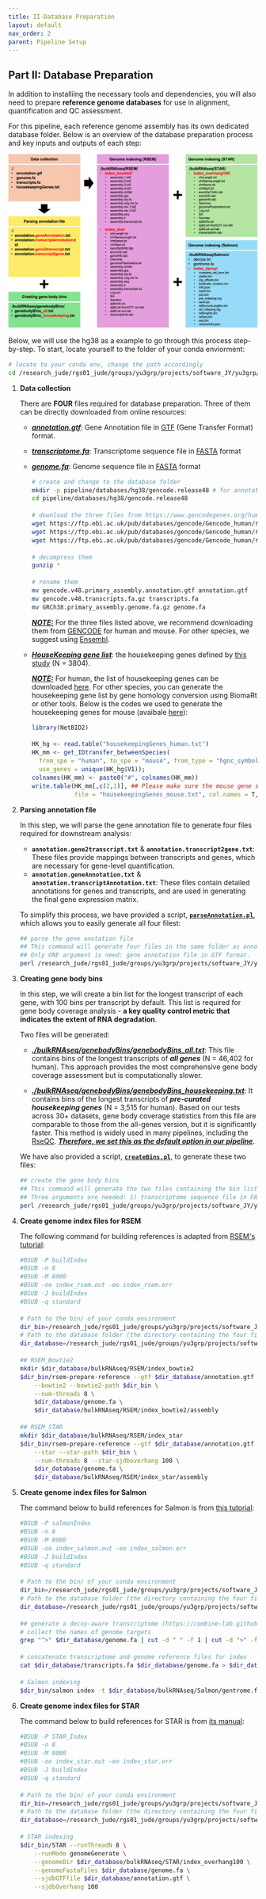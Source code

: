 ```yaml
---
title: II-Database Preparation
layout: default
nav_order: 2
parent: Pipeline Setup
---
```


## Part II: Database Preparation

In addition to installiing the necessary tools and dependencies, you will also need to prepare **reference genome databases** for use in alignment, quantification and QC assessment.

For this pipeline, each reference genome assembly has its own dedicated database folder. Below is an overview of the database preparation process and key inputs and outputs of each step:

![Picture](../figures/database_preparation.png)

Below, we will use the hg38 as a example to go through this process step-by-step. To start, locate yourself to the folder of your conda enviorment:

``` bash
# locate to your conda env, change the path accordingly
cd /research_jude/rgs01_jude/groups/yu3grp/projects/software_JY/yu3grp/conda_env/bulkRNAseq_2025
```

1. **Data collection**

   There are **FOUR** files required for database preparation. Three of them can be directly downloaded from online resources:

   - ***<u>annotation.gtf</u>***: Gene Annotation file in [GTF](https://biocorecrg.github.io/PhD_course_genomics_format_2021/gtf_format.html) (Gene Transfer Format) format. 

   - ***<u>transcriptome.fa</u>***: Transcriptome sequence file in [FASTA](https://www.ncbi.nlm.nih.gov/genbank/fastaformat/) format

   - ***<u>genome.fa</u>***: Genome sequence file in [FASTA](https://www.ncbi.nlm.nih.gov/genbank/fastaformat/) format

     ```bash
     # create and change to the database folder
     mkdir -p pipeline/databases/hg38/gencode.release48 # for annotation release 48 for hg38
     cd pipeline/databases/hg38/gencode.release48
     
     # download the three files from https://www.gencodegenes.org/human/release_48.html
     wget https://ftp.ebi.ac.uk/pub/databases/gencode/Gencode_human/release_48/gencode.v48.primary_assembly.annotation.gtf.gz
     wget https://ftp.ebi.ac.uk/pub/databases/gencode/Gencode_human/release_48/gencode.v48.transcripts.fa.gz
     wget https://ftp.ebi.ac.uk/pub/databases/gencode/Gencode_human/release_48/GRCh38.primary_assembly.genome.fa.gz
     
     # decompress them
     gunzip *
     
     # rename them
     mv gencode.v48.primary_assembly.annotation.gtf annotation.gtf
     mv gencode.v48.transcripts.fa.gz transcripts.fa
     mv GRCh38.primary_assembly.genome.fa.gz genome.fa
     ```

     ***<u>NOTE:</u>*** For the three files listed above,  we recommend downloading them from [GENCODE](https://www.gencodegenes.org/) for human and mouse. For other species, we suggest using [Ensembl](https://useast.ensembl.org/info/data/ftp/index.html). 

   - ***<u>HouseKeeping gene list</u>***: the housekeeping genes defined by [this study](https://www.sciencedirect.com/science/article/pii/S0168952513000899?via%3Dihub) (N = 3804).

     ***<u>NOTE:</u>*** For human, the list of housekeeping genes can be downloaded [here](https://github.com/jyyulab/bulkRNAseq_quantification_pipeline/blob/main/databases/housekeepingGenes_human.txt). For other species, you can generate the housekeeping gene list by gene homology conversion using BiomaRt or other tools. Below is the codes we used to generate the housekeeping genes for mouse (avaibale [here](https://github.com/jyyulab/bulkRNAseq_quantification_pipeline/blob/main/databases/housekeepingGenes_mouse.txt)):

     ``` R
     library(NetBID2)
     
     HK_hg <- read.table("housekeepingGenes_human.txt")
     HK_mm <- get_IDtransfer_betweenSpecies(
       from_spe = "human", to_spe = "mouse", from_type = "hgnc_symbol", to_type = "mgi_symbol",
       use_genes = unique(HK_hg$V1));
     colnames(HK_mm) <- paste0("#", colnames(HK_mm))
     write.table(HK_mm[,c(2,1)], ## Please make sure the mouse gene symbols are in the FIRST column
                 file = "housekeepingGenes_mouse.txt", col.names = T, row.names = F, sep = "\t", quote = F)
     ```


2. **Parsing annotation file**

   In this step, we will parse the gene annotation file to generate four files required for downstream analysis:

   - **`annotation.gene2transcript.txt`** & **`annotation.transcript2gene.txt`**: These files provide mappings between transcripts and genes, which are necessary for gene-level quantification.
   - **`annotation.geneAnnotation.txt`** & **`annotation.transcriptAnnotation.txt`**: These files contain detailed annotations for genes and transcripts, and are used in generating the final gene expression matrix.

   To simplify this process, we have provided a script, [**`parseAnnotation.pl`**](https://github.com/jyyulab/bulkRNAseq_quantification_pipeline/blob/main/scripts/setup/parseAnnotation.pl), which allows you to easily generate all four filest:

   ``` bash
   ## parse the gene anotation file
   ## This command will generate four files in the same folder as annotation.gtf.
   ## Only ONE argument is need: gene annotation file in GTF format.
   perl /research_jude/rgs01_jude/groups/yu3grp/projects/software_JY/yu3grp/conda_env/bulkRNAseq_2025/pipeline/scripts/setup/parseAnnotation.pl annotation.gtf
   ```

3. **Creating gene body bins**

   In this step, we will create a bin list for the longest transcript of each gene, with 100 bins per transcript by default. This list is required for gene body coverage analysis - **a key quality control metric that indicates the extent of RNA degradation**.

   

   Two files will be generated:

   - ***<u>./bulkRNAseq/genebodyBins/genebodyBins_all.txt</u>***: This file contains bins of the longest transcripts of ***all genes*** (N = 46,402 for human). This approach provides the most comprehensive gene body coverage assessment but is computationally slower.

   - ***<u>./bulkRNAseq/genebodyBins/genebodyBins_housekeeping.txt</u>***: It contains bins of the longest transcripts of ***pre-curated housekeeping genes*** (N = 3,515 for human). Based on our tests across 30+ datasets, gene body coverage statistics from this file are comparable to those from the all-genes version, but it is significantly faster. This method is widely used in many pipelines, including the [RseQC](https://rseqc.sourceforge.net/#genebody-coverage-py). ***<u>Therefore, we set this as the default option in our pipeline</u>***.

   We have also provided a script, [**`createBins.pl`**](https://github.com/jyyulab/bulkRNAseq_quantification_pipeline/blob/main/scripts/setup/createBins.pl), to generate these two files:

   ``` bash
   ## create the gene body bins
   ## This command will generate the two files containing the bin list of the longest transcript of all genes and housekeeping genes.
   ## Three arguments are needed: 1) transcriptome sequence file in FASTA format; 2) a txt file containiing housekeeping genes in the first column; and 3) a directory to save the output files.
   perl /research_jude/rgs01_jude/groups/yu3grp/projects/software_JY/yu3grp/conda_env/bulkRNAseq_2025/pipeline/scripts/setup/createBins.pl transcripts.fa housekeepingGenes_human.txt ./bulkRNAseq/genebodyBins
   ```

4. **Create genome index files for RSEM**

   The following command for building references is adapted from [RSEM's tutorial](https://github.com/bli25/RSEM_tutorial?tab=readme-ov-file#-build-references):

   ``` bash
   #BSUB -P buildIndex
   #BSUB -n 8
   #BSUB -M 8000
   #BSUB -oo index_rsem.out -eo index_rsem.err
   #BSUB -J buildIndex
   #BSUB -q standard
   
   # Path to the bin/ of your conda environment
   dir_bin=/research_jude/rgs01_jude/groups/yu3grp/projects/software_JY/yu3grp/conda_env/bulkRNAseq_2025/bin 
   # Path to the database folder (the directory containing the four files collected in step #1)
   dir_database=/research_jude/rgs01_jude/groups/yu3grp/projects/software_JY/yu3grp/conda_env/bulkRNAseq_2025/pipeline/databases/hg38/gencode.release48
   
   ## RSEM_Bowtie2
   mkdir $dir_database/bulkRNAseq/RSEM/index_bowtie2
   $dir_bin/rsem-prepare-reference --gtf $dir_database/annotation.gtf \
       --bowtie2 --bowtie2-path $dir_bin \
       --num-threads 8 \
       $dir_database/genome.fa \
       $dir_database/bulkRNAseq/RSEM/index_bowtie2/assembly
   
   ## RSEM_STAR
   mkdir $dir_database/bulkRNAseq/RSEM/index_star
   $dir_bin/rsem-prepare-reference --gtf $dir_database/annotation.gtf \
       --star --star-path $dir_bin \
       --num-threads 8 --star-sjdboverhang 100 \
       $dir_database/genome.fa \
       $dir_database/bulkRNAseq/RSEM/index_star/assembly
   ```

5. **Create genome index files for Salmon**

   The command below to build references for Salmon is from [this tutorial](https://combine-lab.github.io/alevin-tutorial/2019/selective-alignment/):

   ``` bash
   #BSUB -P salmonIndex
   #BSUB -n 8
   #BSUB -M 8000
   #BSUB -oo index_salmon.out -eo index_salmon.err
   #BSUB -J buildIndex
   #BSUB -q standard
   
   # Path to the bin/ of your conda environment
   dir_bin=/research_jude/rgs01_jude/groups/yu3grp/projects/software_JY/yu3grp/conda_env/bulkRNAseq_2025/bin 
   # Path to the database folder (the directory containing the four files collected in step #1)
   dir_database=/research_jude/rgs01_jude/groups/yu3grp/projects/software_JY/yu3grp/conda_env/bulkRNAseq_2025/pipeline/databases/hg38/gencode.release48
   
   ## generate a decoy-aware transcriptome (https://combine-lab.github.io/alevin-tutorial/2019/selective-alignment/)
   # collect the names of genome targets
   grep "^>" $dir_database/genome.fa | cut -d " " -f 1 | cut -d ">" -f 2 > $dir_database/bulkRNAseq/Salmon/decoys.txt
   
   # concatenate transcriptome and genome reference files for index
   cat $dir_database/transcripts.fa $dir_database/genome.fa > $dir_database/bulkRNAseq/Salmon/gentrome.fa
   
   # Salmon indexing
   $dir_bin/salmon index -t $dir_database/bulkRNAseq/Salmon/gentrome.fa -d $dir_database/bulkRNAseq/Salmon/decoys.txt -p 8 -i index_decoy --gencode -k 31
   ```

6. **Create genome index files for STAR**

   The command below to build references for STAR is from [its manual](https://physiology.med.cornell.edu/faculty/skrabanek/lab/angsd/lecture_notes/STARmanual.pdf#page=5.42):

   ``` bash
   #BSUB -P STAR_Index
   #BSUB -n 8
   #BSUB -M 8000
   #BSUB -oo index_star.out -eo index_star.err
   #BSUB -J buildIndex
   #BSUB -q standard
   
   # Path to the bin/ of your conda environment
   dir_bin=/research_jude/rgs01_jude/groups/yu3grp/projects/software_JY/yu3grp/conda_env/bulkRNAseq_2025/bin 
   # Path to the database folder (the directory containing the four files collected in step #1)
   dir_database=/research_jude/rgs01_jude/groups/yu3grp/projects/software_JY/yu3grp/conda_env/bulkRNAseq_2025/pipeline/databases/hg38/gencode.release48
   
   # STAR indexing
   $dir_bin/STAR --runThreadN 8 \
       --runMode genomeGenerate \
       --genomeDir $dir_database/bulkRNAseq/STAR/index_overhang100 \
       --genomeFastaFiles $dir_database/genome.fa \
       --sjdbGTFfile $dir_database/annotation.gtf \
       --sjdbOverhang 100
   ```

   
